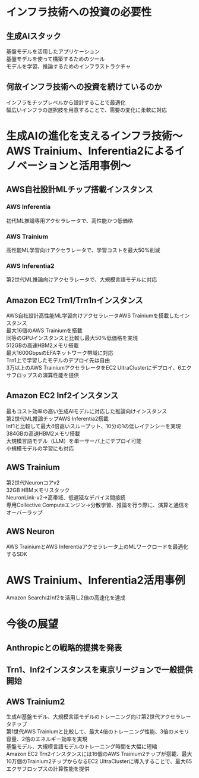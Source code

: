 # インフラ技術への投資の必要性
## 生成AIスタック
基盤モデルを活用したアプリケーション<br>
基盤モデルを使って構築するためのツール<br>
モデルを学習、推論するためのインフラストラクチャ<br>

## 何故インフラ技術への投資を続けているのか
インフラをチップレベルから設計することで最適化<br>
幅広いインフラの選択肢を用意することで、需要の変化に柔軟に対応<br>

# 生成AIの進化を支えるインフラ技術～AWS Trainium、Inferentia2によるイノベーションと活用事例～
## AWS自社設計MLチップ搭載インスタンス
### AWS Inferentia
初代ML推論専用アクセラレータで、高性能かつ低価格
### AWS Trainium
高性能ML学習向けアクセラレータで、学習コストを最大50%削減
### AWS Inferentia2
第2世代ML推論向けアクセラレータで、大規模言語モデルに対応

## Amazon EC2 Trn1/Trn1nインスタンス
AWS自社設計高性能ML学習向けアクセラレータAWS Trainiumを搭載したインスタンス<br>
最大16個のAWS Trainiumを搭載<br>
同等のGPUインスタンスと比較し最大50%低価格を実現<br>
512GBの高速HBM2メモリ搭載<br>
最大1600GbpsのEFAネットワーク帯域に対応<br>
Trn1上で学習したモデルのデプロイ先は自由<br>
3万以上のAWS TrainiumアクセラレータをEC2 UltraClusterにデプロイ、6エクサフロップスの演算性能を提供<br>

## Amazon EC2 Inf2インスタンス
最もコスト効率の高い生成AIモデルに対応した推論向けインスタンス<br>
第2世代ML推論チップAWS Inferentia2搭載<br>
Inf1と比較して最大4倍高いスループット、10分の1の低レイテンシーを実現<br>
384GBの高速HBM2メモリ搭載<br>
大規模言語モデル（LLM）を単一サーバ上にデプロイ可能<br>
小規模モデルの学習にも対応<br>

## AWS Trainium
第2世代Neuronコアv2<br>
32GB HBMメモリスタック<br>
NeuronLink-v2→高帯域、低遅延なデバイス間接続<br>
専用Collective Computeエンジン→分散学習、推論を行う際に、演算と通信をオーバーラップ<br>

## AWS Neuron
AWS TrainiumとAWS Inferentiaアクセラレータ上のMLワークロードを最適化するSDK

# AWS Trainium、Inferentia2活用事例
Amazon SearchはInf2を活用し2倍の高速化を達成

# 今後の展望
## Anthropicとの戦略的提携を発表
## Trn1、Inf2インスタンスを東京リージョンで一般提供開始
## AWS Trainium2
生成AI基盤モデル、大規模言語モデルのトレーニング向け第2世代アクセラレータチップ<br>
第1世代AWS Trainiumと比較して、最大4倍のトレーニング性能、3倍のメモリ容量、2倍のエネルギー効率を実現<br>
基盤モデル、大規模言語モデルのトレーニング時間を大幅に短縮<br>
Amazon EC2 Trn2インスタンスには16個のAWS Trainium2チップが搭載、最大10万個のTrainium2チップからなるEC2 UltraClusterに導入することで、最大65エクサフロップスの計算性能を提供<br>
